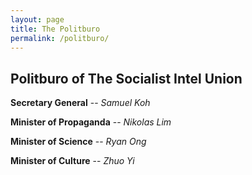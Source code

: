 ```yaml
---
layout: page
title: The Politburo
permalink: /politburo/
---
```


## Politburo of The Socialist Intel Union

**Secretary General** -- _Samuel Koh_

**Minister of Propaganda** -- _Nikolas Lim_

**Minister of Science** -- _Ryan Ong_

**Minister of Culture** -- _Zhuo Yi_
